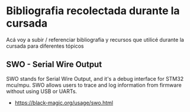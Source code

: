 # Bibliografia recolectada durante la cursada
Acá voy a subir / referenciar bibliografia y recursos que utilicé durante la cursada para diferentes tópicos

## SWO - Serial Wire Output
SWO stands for Serial Wire Output, and it's a debug interface for STM32 mcu/mpu. SWO allows users to trace and log information from firmware without using USB or UARTs. 
- https://black-magic.org/usage/swo.html
